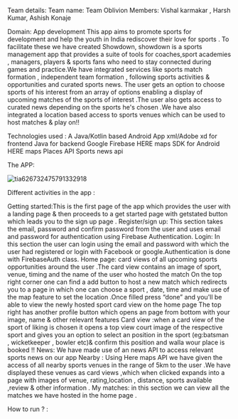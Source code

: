 
Team details:
Team name: Team Oblivion
Members:  Vishal karmakar , Harsh Kumar, Ashish Konaje

Domain: App development 
This app aims to promote sports for development and help the youth in India rediscover their love for sports . To facilitate these we have  created Showdown, showdown  is a sports management app that provides a suite of tools for coaches,sport academies , managers, players & sports fans who need to stay connected during games and practice.We have integrated services like sports match formation , independent team formation , following sports activities & opportunities  and curated sports news. The user gets  an option to choose sports of his interest from an array of options enabling a display of upcoming matches of the sports of interest .The user also gets access to curated news depending on the sports he's chosen .We have also integrated a location based access to sports  venues which can be used to host matches & play on!!


Technologies used : 
A Java/Kotlin based Android App 
xml/Adobe xd for frontend 
Java for backend
Google Firebase
HERE maps SDK for Android
HERE maps Places API
Sports news api

The APP:

![tia626732475791332918](https://user-images.githubusercontent.com/76583677/148654727-b7bbb5f8-7b16-44c9-a756-795c29c3e9c8.png)



Different activities in the app :

Getting started:This is the first page of the app which provides the user with a landing page & then proceeds to a get started page with getstated button which leads you to the sign up page .
Register/sign up: This section takes the email, password and confirm password from the user and uses email and password for authentication using Firebase Authentication.
Login: In this section the user can login using the email and password with which the user had registered or login with Facebook or google.Authentication is done with FirebaseAuth class.
Home page:
card views of all upcoming sports opportunities around the user .The card view contains an image of sport, venue, timing and the name of the user who hosted the match 
On the top right corner one can find a add button to host a new match  which redirects you to a page in which one can choose a sport , date, time and make use of the map feature to set the location .Once filled press “done” and you'll be able to view the newly hosted sport card view on the home page 
The top right has another profile button which opens an page from bottom with your image, name & other relevant features 
Card view :when a card view of the sport of liking is chosen it opens a top view court image of the respective sport and gives you an option to select an position in the sport (eg:batsman , wicketkeeper , bowler etc)& confirm this position and walla wour place is booked !! 
News: We have made use of an news API to access relevant sports news on our app 
Nearby : Using Here maps API we have given the access of all  nearby sports venues in the range of 5km to the user .We have displayed these venues as card views ,which when clicked  expands into a page  with images of venue, rating,location , distance, sports available ,review & other information .
My matches: in this section we can view all the matches we have hosted in the home page .



How to run ? :

